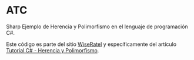 ﻿# ATC
Sharp
Ejemplo de Herencia y Polimorfismo en el lenguaje de programación C#.


Este código es parte del sitio [WiseRatel](http://www.wiseratel.com) y específicamente del artículo [Tutorial C# - Herencia y Polimorfismo](http://www.wiseratel.com/tutorial-csharp-herencia-y-polimorfismo).
